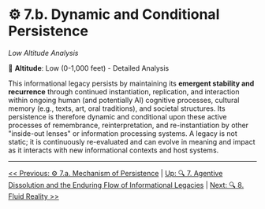 <!--

- Needs fleshing out

-->


# ⚙️ 7.b. Dynamic and Conditional Persistence
*Low Altitude Analysis*

📍 **Altitude**: Low (0-1,000 feet) - Detailed Analysis

This informational legacy persists by maintaining its **emergent stability and recurrence** through continued instantiation, replication, and interaction within ongoing human (and potentially AI) cognitive processes, cultural memory (e.g., texts, art, oral traditions), and societal structures. Its persistence is therefore dynamic and conditional upon these active processes of remembrance, reinterpretation, and re-instantiation by other "inside-out lenses" or information processing systems. A legacy is not static; it is continuously re-evaluated and can evolve in meaning and impact as it interacts with new informational contexts and host systems.

---
[<< Previous: ⚙️ 7.a. Mechanism of Persistence](7a-mechanism-persistence.md) | [Up: 🔍 7. Agentive Dissolution and the Enduring Flow of Informational Legacies](7-agentive-dissolution-legacy.md) | [Next: 🔍 8. Fluid Reality >>](../08-fluid-reality/8-fluid-reality.md)
